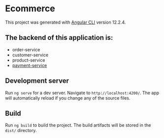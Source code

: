 # Ecommerce

This project was generated with [Angular CLI](https://github.com/angular/angular-cli) version 12.2.4.

## The backend of this application is:
* order-service
* customer-service
* product-service
* [payment-service](https://github.com/Aasifali1/payment-service)

## Development server

Run `ng serve` for a dev server. Navigate to `http://localhost:4200/`. The app will automatically reload if you change any of the source files.

## Build

Run `ng build` to build the project. The build artifacts will be stored in the `dist/` directory.
